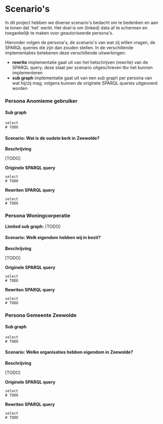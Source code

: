 # Scenario's

In dit project hebben we diverse scenario's bedacht om te bedenken en aan te tonen dat 'het' werkt.
Het doel is om (linked) data af te schermen en toegankelijk te maken voor geautoriseerde persona's.

Hieronder volgen de persona's, de scenario's van wat zij willen vragen, de SPARQL queries die zijn dan zouden stellen. In de verschillende implementaties betekenen deze verschillende uitwerkingen:

- **rewrite** implementatie gaat uit van het hetschrijven (rewrite) van de SPARQL query; deze staat per scenario uitgeschreven tbv het kunnen implementeren
- **sub graph** implementatie gaat uit van een sub graph per persona van wat hij/zij mag; volgens kunnen de originele SPARQL queries uitgevoerd worden

### Persona Anomieme gebruiker

#### Sub graph

```sparql
select 
# TODO
```

#### Scenario: Wat is de oudste kerk in Zeewolde?

**Beschrijving**

[TODO]

**Originele SPARQL query**

```sparql
select 
# TODO
```

**Rewriten SPARQL query**

```sparql
select 
# TODO
```

### Persona Woningcorperatie

**Limited sub graph:** [TODO]

#### Scenario: Welk eigendom hebben wij in bezit?

**Beschrijving**

[TODO]

**Originele SPARQL query**

```sparql
select 
# TODO
```

**Rewriten SPARQL query**

```sparql
select 
# TODO
```


### Persona Gemeente Zeewolde

#### Sub graph

```sparql
select 
# TODO
```

#### Scenario: Welke organisaties hebben eigendom in Zeewolde?

**Beschrijving**

[TODO]

**Originele SPARQL query**

```sparql
select 
# TODO
```

**Rewriten SPARQL query**

```sparql
select 
# TODO
```

